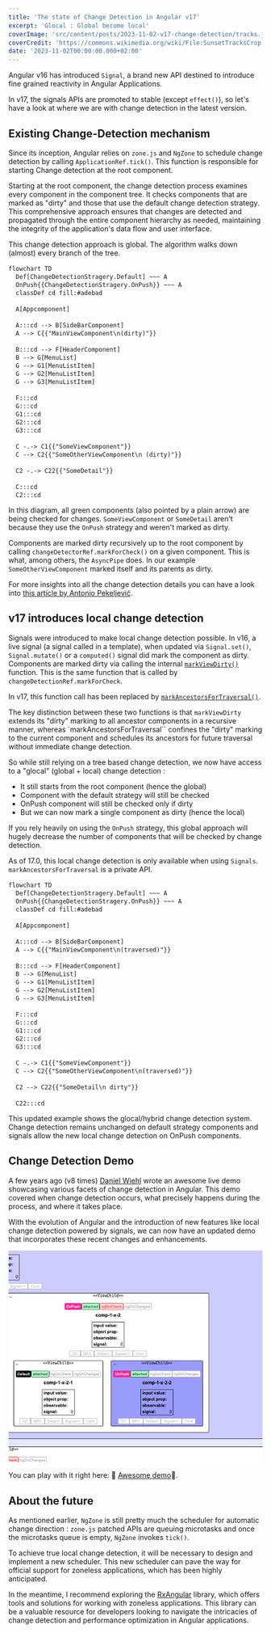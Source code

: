 ```yaml
---
title: 'The state of Change Detection in Angular v17'
excerpt: 'Glocal : Global become local'
coverImage: 'src/content/posts/2023-11-02-v17-change-detection/tracks.jpg'
coverCredit: 'https://commons.wikimedia.org/wiki/File:SunsetTracksCrop.JPG'
date: '2023-11-02T00:00:00.000+02:00'
---
```


Angular v16 has introduced `Signal`, a brand new API destined to introduce fine grained reactivity in Angular Applications.

In v17, the signals APIs are promoted to stable (except `effect()`), so let's have a look at where we are with change detection in the latest version.

## Existing Change-Detection mechanism

Since its inception, Angular relies on `zone.js` and `NgZone` to schedule change detection by calling `ApplicationRef.tick()`.
This function is responsible for starting Change detection at the root component.

Starting at the root component, the change detection process examines every component in the component tree. It checks components that are marked as "dirty" and those that use the default change detection strategy. This comprehensive approach ensures that changes are detected and propagated through the entire component hierarchy as needed, maintaining the integrity of the application's data flow and user interface.

This change detection approach is global. The algorithm walks down (almost) every branch of the tree.

```mermaid
flowchart TD
  Def[ChangeDetectionStragery.Default] ~~~ A
  OnPush{{ChangeDetectionStragery.OnPush}} ~~~ A
  classDef cd fill:#adebad

  A[Appcomponent]

  A:::cd --> B[SideBarComponent]
  A --> C{{"MainViewComponent\n(dirty)"}}

  B:::cd --> F[HeaderComponent]
  B --> G[MenuList]
  G --> G1[MenuListItem]
  G --> G2[MenuListItem]
  G --> G3[MenuListItem]

  F:::cd
  G:::cd
  G1:::cd
  G2:::cd
  G3:::cd

  C -.-> C1{{"SomeViewComponent"}}
  C --> C2{{"SomeOtherViewComponent\n (dirty)"}}

  C2 -.-> C22{{"SomeDetail"}}

  C:::cd
  C2:::cd
```

In this diagram, all green components (also pointed by a plain arrow) are being checked for changes. `SomeViewComponent` or `SomeDetail` aren't because they use the `OnPush` strategy and weren't marked as dirty.

Components are marked dirty recursively up to the root component by calling `changeDetectorRef.markForCheck()` on a given component. This is what, among others, the `AsyncPipe` does. In our example `SomeOtherViewComponent` marked itself and its parents as dirty.

For more insights into all the change detection details you can have a look into [this article by Antonio Pekeljević](https://medium.com/@antoniopk/angular-change-detection-explained-169aea595423).

## v17 introduces local change detection

Signals were introduced to make local change detection possible. In v16, a live signal (a signal called in a template), when updated via `Signal.set()`, `Signal.mutate()` or a `computed()` signal did mark the component as dirty. Components are marked dirty via calling the internal [`markViewDirty()`](https://github.com/angular/angular/blob/e092184a5c3d98f4be329e4037c9039c1b420d75/packages/core/src/render3/reactive_lview_consumer.ts#L62) function. This is the same function that is called by `changeDetectionRef.markForCheck`.

In v17, this function call has been replaced by [`markAncestorsForTraversal()`](https://github.com/angular/angular/blob/83a3b85c355f6cb9f9b698bd90c2920341466032/packages/core/src/render3/reactive_lview_consumer.ts#L49).

The key distinction between these two functions is that `markViewDirty` extends its "dirty" marking to all ancestor components in a recursive manner, whereas `markAncestorsForTraversal`` confines the "dirty" marking to the current component and schedules its ancestors for future traversal without immediate change detection.

So while still relying on a tree based change detection, we now have access to a "glocal" (global + local) change detection :

* It still starts from the root component (hence the global)
* Component with the default strategy will still be checked
* OnPush component will still be checked only if dirty
* But we can now mark a single component as dirty (hence the local)

If you rely heavily on using the `OnPush` strategy, this global approach will hugely decrease the number of components that will be checked by change detection.

As of 17.0, this local change detection is only available when using `Signals`. `markAncestorsForTraversal` is a private API.

```mermaid
flowchart TD
  Def[ChangeDetectionStragery.Default] ~~~ A
  OnPush{{ChangeDetectionStragery.OnPush}} ~~~ A
  classDef cd fill:#adebad

  A[Appcomponent]

  A:::cd --> B[SideBarComponent]
  A --> C{{"MainViewComponent\n(traversed)"}}

  B:::cd --> F[HeaderComponent]
  B --> G[MenuList]
  G --> G1[MenuListItem]
  G --> G2[MenuListItem]
  G --> G3[MenuListItem]

  F:::cd
  G:::cd
  G1:::cd
  G2:::cd
  G3:::cd

  C -.-> C1{{"SomeViewComponent"}}
  C --> C2{{"SomeOtherViewComponent\n(traversed)"}}

  C2 --> C22{{"SomeDetail\n dirty"}}

  C22:::cd
```

This updated example shows the glocal/hybrid change detection system. Change detection remains unchanged on default strategy components and signals allow the new local change detection on OnPush components.

## Change Detection Demo

A few years ago (v8 times) [Daniel Wiehl](https://github.com/danielwiehl/edu-angular-change-detection) wrote an awesome live demo showcasing various facets of change detection in Angular. This demo covered when change detection occurs, what precisely happens during the process, and where it takes place.

With the evolution of Angular and the introduction of new features like local change detection powered by signals, we can now have an updated demo that incorporates these recent changes and enhancements.

![Awesome demo](src/content/posts/2023-11-02-v17-change-detection/demo.png)

You can play with it right here: 🚦 [Awesome demo](https://jeanmeche.github.io/angular-change-detection/)🚦.

## About the future

As mentioned earlier, `NgZone` is still pretty much the scheduler for automatic change direction : `zone.js` patched APIs are queuing microtasks and once the microtasks queue is empty, `NgZone` invokes `tick()`.

To achieve true local change detection, it will be necessary to design and implement a new scheduler. This new scheduler can pave the way for official support for zoneless applications, which has been highly anticipated.

In the meantime, I recommend exploring the [RxAngular](https://www.rx-angular.io/) library, which offers tools and solutions for working with zoneless applications. This library can be a valuable resource for developers looking to navigate the intricacies of change detection and performance optimization in Angular applications.
